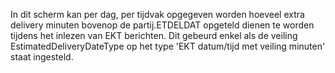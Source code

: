 In dit scherm kan per dag, per tijdvak opgegeven worden hoeveel extra delivery minuten bovenop de partij.ETDELDAT opgeteld dienen te worden tijdens het inlezen van EKT berichten.
Dit gebeurd enkel als de veiling EstimatedDeliveryDateType op het type 'EKT datum/tijd met veiling minuten' staat ingesteld.

